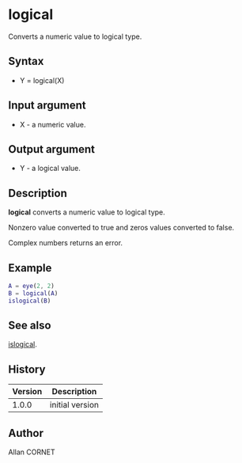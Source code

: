 # logical

Converts a numeric value to logical type.

## Syntax

- Y = logical(X)

## Input argument

- X - a numeric value.

## Output argument

- Y - a logical value.

## Description

  <p><b>logical</b> converts a numeric value to logical type.</p>
  <p>Nonzero value converted to true and zeros values converted to false.</p>
  <p>Complex numbers returns an error.</p>

## Example

```matlab
A = eye(2, 2)
B = logical(A)
islogical(B)
```

## See also

[islogical](../types/islogical.md).

## History

| Version | Description     |
| ------- | --------------- |
| 1.0.0   | initial version |

## Author

Allan CORNET
